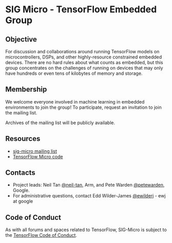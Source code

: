 # SIG Micro - TensorFlow Embedded Group

## Objective

For discussion and collaborations around running TensorFlow models on microcontrollers, DSPs, and other highly-resource constrained embedded devices. There are no hard rules about what counts as embedded, but this group concentrates on the challenges of running on devices that may only have hundreds or even tens of kilobytes of memory and storage.

## Membership

We welcome everyone involved in machine learning in embedded environments to join the group! To participate, request an invitation to join the mailing list.

Archives of the mailing list will be publicly available.

## Resources

* [sig-micro mailing list](https://groups.google.com/a/tensorflow.org/forum/#!forum/micro)
* [TensorFlow Micro code](https://github.com/tensorflow/tensorflow/tree/master/tensorflow/lite/experimental/micro)

## Contacts

* Project leads: Neil Tan [@neil-tan](https://github.com/neil-tan), Arm, and Pete Warden [@petewarden](https://github.com/petewarden), Google.
* For administrative questions, contact Edd Wilder-James
  [@ewilderj](https://github.com/ewilderj) - ewj at google

## Code of Conduct

As with all forums and spaces related to TensorFlow, SIG-Micro is subject to
the [TensorFlow Code of
Conduct](https://github.com/tensorflow/tensorflow/blob/master/CODE_OF_CONDUCT.md).
